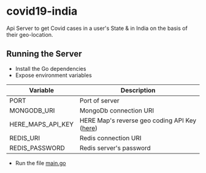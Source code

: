 # covid19-india
Api Server to get Covid cases in a user's State & in India on the basis of their geo-location.

## Running the Server
- Install the Go dependencies
- Expose environment variables

Variable | Description
---| --- |
PORT | Port of server
MONGODB_URI | MongoDb connection URI
HERE_MAPS_API_KEY | HERE Map's reverse geo coding API Key ([here](https://developer.here.com/documentation/geocoder/dev_guide/topics/resource-reverse-geocode.html))
REDIS_URI | Redis connection URI
REDIS_PASSWORD | Redis server's password

- Run the file [main.go](https://github.com/Arpit007/covid19-india/blob/master/cmd/covid19-india/main.go)
